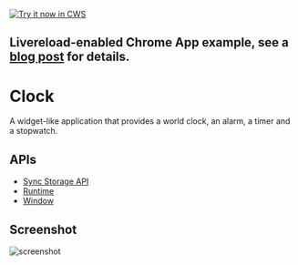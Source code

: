 <a target="_blank" href="https://chrome.google.com/webstore/detail/lhfiglpmnendbchimlikaeachppfonmm">![Try it now in CWS](https://raw.github.com/GoogleChrome/chrome-app-samples/master/tryitnowbutton.png "Click here to install this sample from the Chrome Web Store")</a>

## Livereload-enabled Chrome App example, see a [blog post](https://medium.com/p/2a58d804c496) for details.


# Clock

A widget-like application that provides a world clock, an alarm, a timer and a stopwatch. 

## APIs

* [Sync Storage API](http://developer.chrome.com/apps/storage.html)
* [Runtime](http://developer.chrome.com/apps/app.runtime.html)
* [Window](http://developer.chrome.com/apps/app.window.html)

     
## Screenshot
![screenshot](https://raw.github.com/GoogleChrome/chrome-app-samples/master/clock/assets/screenshot_1280_800.png)


